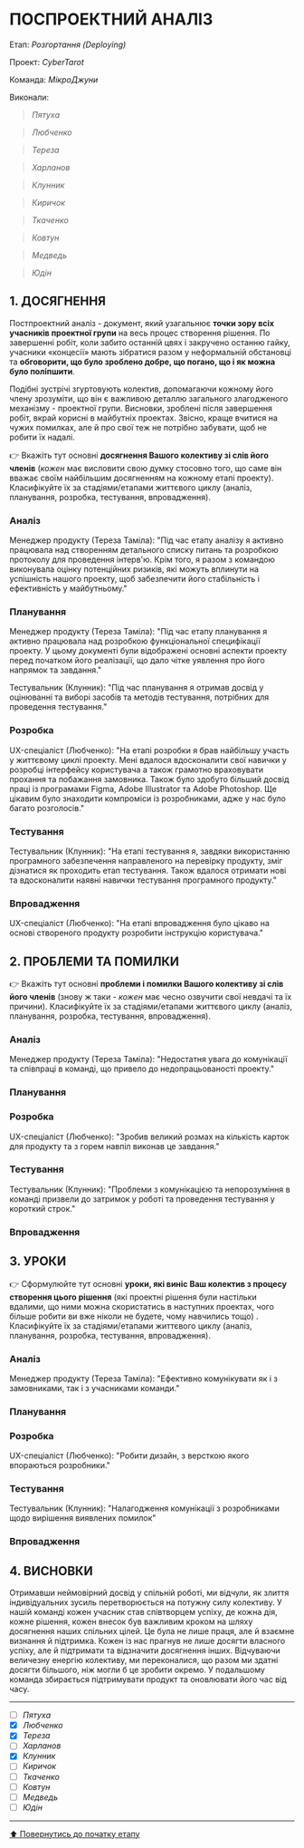 ﻿# ПОСПРОЕКТНИЙ АНАЛІЗ

Етап: *Розгортання (Deploying)*

Проект: *CyberTarot*

Команда: *МікроДжуни*

Виконали:

> *Пятуха*

> *Любченко*

> *Тереза*

> *Харланов*

> *Клунник*

> *Киричок*

> *Ткаченко*

> *Ковтун*

> *Медведь*

> *Юдін*

## **1. ДОСЯГНЕННЯ**

Постпроектний аналіз - документ, який узагальнює **точки зору всіх учасників проектної групи** на весь процес створення рішення. По завершенні робіт, коли забито останній цвях і закручено останню гайку, учасники «концесії» мають зібратися разом у неформальній обстановці та **обговорити, що було зроблено добре, що погано, що і як можна було поліпшити**.

Подібні зустрічі згуртовують колектив, допомагаючи кожному його члену зрозуміти, що він є важливою деталлю загального злагодженого механізму - проектної групи. Висновки, зроблені після завершення робіт, вкрай корисні в майбутніх проектах. Звісно, краще вчитися на чужих помилках, але й про свої теж не потрібно забувати, щоб не робити їх надалі.

👉 Вкажіть тут основні **досягнення Вашого колективу зі слів його членів** (*кожен* має висловити свою думку стосовно того, що саме він вважає своїм найбільшим досягненням на кожному етапі проекту). Класифікуйте їх за стадіями/етапами життєвого циклу (аналіз, планування, розробка, тестування, впровадження).

### Аналіз

Менеджер продукту (Тереза Таміла): "Під час етапу аналізу я активно працювала над створенням детального списку питань та розробкою протоколу для проведення інтерв'ю. Крім того, я разом з командою виконувала оцінку потенційних ризиків, які можуть вплинути на успішність нашого проекту, щоб забезпечити його стабільність і ефективність у майбутньому."

### Планування

Менеджер продукту (Тереза Таміла): "Під час етапу планування я активно працювала над розробкою функціональної специфікації проекту. У цьому документі були відображені основні аспекти проекту перед початком його реалізації, що дало чітке уявлення про його напрямок та завдання."

Тестувальник (Клунник): "Під час планування я отримав досвід у оцінюванні та виборі засобів та методів тестування, потрібних для проведення тестування."

### Розробка

UX-спеціаліст (Любченко): "На етапі розробки я брав найбільшу участь у життєвому циклі проекту. Мені вдалося вдосконалити свої навички у розробці інтерфейсу користувача а також грамотно враховувати прохання та побажання замовника. Також було здобуто більший досвід праці із програмами Figma, Adobe Illustrator та Adobe Photoshop. Ще цікавим було знаходити компроміси із розробниками, адже у нас було багато розголосів."


### Тестування

Тестувальник (Клунник): "На етапі тестування я, завдяки використанню програмного забезпечення направленого на перевірку продукту, зміг дізнатися як проходить етап тестування. Також вдалося отримати нові та вдосконалити наявні навички тестування програмного продукту."

### Впровадження

UX-спеціаліст (Любченко): "На етапі впровадження було цікаво на основі створеного продукту розробити інструкцію користувача."

## **2. ПРОБЛЕМИ ТА ПОМИЛКИ**

👉 Вкажіть тут основні **проблеми і помилки Вашого колективу зі слів його членів** (знову ж таки - *кожен* має чесно озвучити свої невдачі та їх причини). Класифікуйте їх за стадіями/етапами життєвого циклу (аналіз, планування, розробка, тестування, впровадження).

### Аналіз

Менеджер продукту (Тереза Таміла): "Недостатня увага до комунікації та співпраці в команді, що привело до недопрацьованості проекту."

### Планування


### Розробка

UX-спеціаліст (Любченко): "Зробив великий розмах на кількість карток для продукту та з горем навпіл виконав це завдання."

### Тестування

Тестувальник (Клунник): "Проблеми з комунікацією та непорозуміння в команді призвели до затримок у роботі та проведення тестування у короткий строк."

### Впровадження

## **3. УРОКИ**

👉 Сформулюйте тут основні **уроки, які виніс Ваш колектив з процесу створення цього рішення** (які проектні рішення були настільки вдалими, що ними можна скористатись в наступних проектах, чого більше робити ви вже ніколи не будете, чому навчились тощо) . Класифікуйте їх за стадіями/етапами життєвого циклу (аналіз, планування, розробка, тестування, впровадження).

### Аналіз

Менеджер продукту (Тереза Таміла): "Ефективно комунікувати як і з замовниками, так і з учасниками команди."

### Планування

### Розробка

UX-спеціаліст (Любченко): "Робити дизайн, з версткою якого впораються розробники."

### Тестування

Тестувальник (Клунник): "Налагодження комунікації з розробниками щодо вирішення виявлених помилок"

### Впровадження

## **4. ВИСНОВКИ**

Отримавши неймовірний досвід у спільній роботі, ми відчули, як злиття індивідуальних зусиль перетворюється на потужну силу колективу. У нашій команді кожен учасник став співтворцем успіху, де кожна дія, кожне рішення, кожен внесок був важливим кроком на шляху досягнення наших спільних цілей. Це була не лише праця, але й взаємне визнання й підтримка. Кожен із нас прагнув не лише досягти власного успіху, але й підтримати та відзначити досягнення інших. Відчуваючи величезну енергію колективу, ми переконалися, що разом ми здатні досягти більшого, ніж могли б це зробити окремо. У подальшому команда збирається підтримувати продукт та оновлювати його час від часу.

---

- [ ] *Пятуха*
- [X] *Любченко*
- [x] *Тереза*
- [ ] *Харланов*
- [x] *Клунник*
- [ ] *Киричок*
- [ ] *Ткаченко*
- [ ] *Ковтун*
- [ ] *Медведь*
- [ ] *Юдін*

---

[⬆️ Повернутись до початку етапу](/docs/5.Deploying/README.md)
